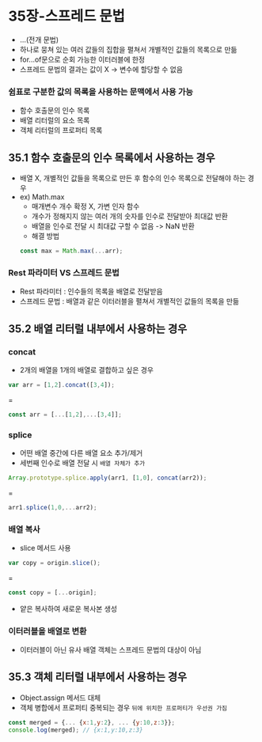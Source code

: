 # 35장-스프레드 문법
- ...(전개 문법)
- 하나로 뭉쳐 있는 여러 값들의 집합을 펼쳐서 개별적인 값들의 목록으로 만듦
- for...of문으로 순회 가능한 이터러블에 한정
- 스프레드 문법의 결과는 값이 X -> 변수에 할당할 수 없음

### 쉼표로 구분한 값의 목록을 사용하는 문맥에서 사용 가능
- 함수 호출문의 인수 목록
- 배열 리터럴의 요소 목록
- 객체 리터럴의 프로퍼티 목록

## 35.1 함수 호출문의 인수 목록에서 사용하는 경우
- 배열 X, 개별적인 값들을 목록으로 만든 후 함수의 인수 목록으로 전달해야 하는 경우
- ex) Math.max
    - 매개변수 개수 확정 X, 가변 인자 함수
    - 개수가 정해지지 않는 여러 개의 숫자를 인수로 전달받아 최대값 반환
    - 배열을 인수로 전달 시 최대값 구할 수 없음 -> NaN 반환
    - 해결 방법
    ```javascript
    const max = Math.max(...arr);
    ```

### Rest 파라미터 VS 스프레드 문법
- Rest 파라미터 : 인수들의 목록을 배열로 전달받음
- 스프레드 문법 : 배열과 같은 이터러블을 펼쳐서 개별적인 값들의 목록을 만듦

## 35.2 배열 리터럴 내부에서 사용하는 경우
### concat
- 2개의 배열을 1개의 배열로 결합하고 싶은 경우
```javascript
var arr = [1,2].concat([3,4]);
```
=
```javascript
const arr = [...[1,2],...[3,4]];
```

### splice
- 어떤 배열 중간에 다른 배열 요소 추가/제거
- 세번째 인수로 배열 전달 시 `배열 자체가 추가`
```javascript
Array.prototype.splice.apply(arr1, [1,0], concat(arr2));
```
=
```javascript
arr1.splice(1,0,...arr2);
```

### 배열 복사
- slice 메서드 사용
```javascript
var copy = origin.slice();
```
=
```javascript
const copy = [...origin];
```
- 얕은 복사하여 새로운 복사본 생성

### 이터러블을 배열로 변환
- 이터러블이 아닌 유사 배열 객체는 스프레드 문법의 대상이 아님

## 35.3 객체 리터럴 내부에서 사용하는 경우
- Object.assign 메서드 대체
- 객체 병합에서 프로퍼티 중복되는 경우 `뒤에 위치한 프로퍼티가 우선권 가짐`
```javascript
const merged = {... {x:1,y:2}, ... {y:10,z:3}};
console.log(merged); // {x:1,y:10,z:3}